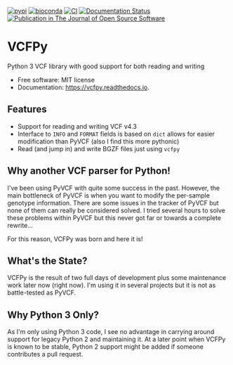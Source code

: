 [![pypi](https://img.shields.io/pypi/v/vcfpy.svg)](https://pypi.python.org/pypi/vcfpy)
[![bioconda](https://img.shields.io/conda/dn/bioconda/vcfpy.svg?label=Bioconda)](https://bioconda.github.io/recipes/vcfpy/README.html)
[![CI](https://github.com/bihealth/vcfpy/actions/workflows/main.yml/badge.svg)](https://github.com/bihealth/vcfpy/actions/workflows/main.yml)
[![Documentation Status](https://readthedocs.org/projects/vcfpy/badge/?version=latest)](https://vcfpy.readthedocs.io/en/latest/?badge=latest)
[![Publication in The Journal of Open Source Software](http://joss.theoj.org/papers/edae85d90ea8a49843dbaaa109e47cba/status.svg)](http://joss.theoj.org/papers/10.21105/joss.00085)

# VCFPy

Python 3 VCF library with good support for both reading and writing

- Free software: MIT license
- Documentation: <https://vcfpy.readthedocs.io>.

## Features

- Support for reading and writing VCF v4.3
- Interface to `INFO` and `FORMAT` fields is based on `dict` allows for easier modification than PyVCF (also I find this more pythonic)
- Read (and jump in) and write BGZF files just using `vcfpy`

## Why another VCF parser for Python!

I've been using PyVCF with quite some success in the past. However, the
main bottleneck of PyVCF is when you want to modify the per-sample
genotype information. There are some issues in the tracker of PyVCF but
none of them can really be considered solved. I tried several hours to
solve these problems within PyVCF but this never got far or towards a
complete rewrite...

For this reason, VCFPy was born and here it is!

## What's the State?

VCFPy is the result of two full days of development plus some
maintenance work later now (right now). I'm using it in several projects
but it is not as battle-tested as PyVCF.

## Why Python 3 Only?

As I'm only using Python 3 code, I see no advantage in carrying around
support for legacy Python 2 and maintaining it. At a later point when
VCFPy is known to be stable, Python 2 support might be added if someone
contributes a pull request.

